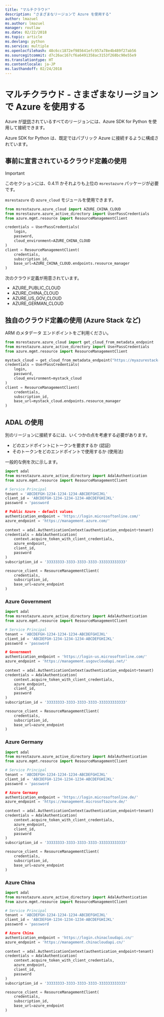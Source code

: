 ```yaml
---
title: "マルチクラウド"
description: "さまざまなリージョンで Azure を使用する"
author: lmazuel
ms.author: lmazuel
manager: routlaw
ms.date: 02/22/2018
ms.topic: article
ms.devlang: python
ms.service: multiple
ms.openlocfilehash: 48c6cc1872ef985641efc957a78e4b489f27ab56
ms.sourcegitcommit: d7c26ac167cf6a6491358ac3153f268bc90e55e9
ms.translationtype: HT
ms.contentlocale: ja-JP
ms.lasthandoff: 02/24/2018
---
```

# <a name="multi-cloud---use-azure-on-all-regions"></a>マルチクラウド - さまざまなリージョンで Azure を使用する

Azure が[提供](https://azure.microsoft.com/regions/services)されているすべてのリージョンには、Azure SDK for Python を使用して接続できます。

Azure SDK for Python は、既定ではパブリック Azure に接続するように構成されています。

## <a name="using-predeclared-cloud-definition"></a>事前に宣言されているクラウド定義の使用

> [!IMPORTANT]
> このセクションには、0.4.11 かそれよりも上位の `msrestazure` パッケージが必要です。

`msrestazure` の `azure_cloud` モジュールを使用できます。

```python
from msrestazure.azure_cloud import AZURE_CHINA_CLOUD
from msrestazure.azure_active_directory import UserPassCredentials
from azure.mgmt.resource import ResourceManagementClient

credentials = UserPassCredentials(
    login,
    password,
    cloud_environment=AZURE_CHINA_CLOUD
)
client = ResourceManagementClient(
    credentials,
    subscription_id,
    base_url=AZURE_CHINA_CLOUD.endpoints.resource_manager
)
``` 
  
次のクラウド定義が用意されています。
  - AZURE_PUBLIC_CLOUD
  - AZURE_CHINA_CLOUD
  - AZURE_US_GOV_CLOUD
  - AZURE_GERMAN_CLOUD

## <a name="using-your-own-cloud-definition-eg-azure-stack"></a>独自のクラウド定義の使用 (Azure Stack など)
ARM のメタデータ エンドポイントをご利用ください。

```python
from msrestazure.azure_cloud import get_cloud_from_metadata_endpoint
from msrestazure.azure_active_directory import UserPassCredentials
from azure.mgmt.resource import ResourceManagementClient

mystack_cloud = get_cloud_from_metadata_endpoint("https://myazurestack-arm-endpoint.com")
credentials = UserPassCredentials(
    login,
    password,
    cloud_environment=mystack_cloud
)
client = ResourceManagementClient(
    credentials,
    subscription_id,
    base_url=mystack_cloud.endpoints.resource_manager
)
```
## <a name="using-adal"></a>ADAL の使用

別のリージョンに接続するには、いくつかの点を考慮する必要があります。

- どのエンドポイントにトークンを要求するか (認証)
- そのトークンをどのエンドポイントで使用するか (使用法)

一般的な例を次に示します。

```python
import adal
from msrestazure.azure_active_directory import AdalAuthentication
from azure.mgmt.resource import ResourceManagementClient

# Service Principal
tenant = 'ABCDEFGH-1234-1234-1234-ABCDEFGHIJKL'
client_id = 'ABCDEFGH-1234-1234-1234-ABCDEFGHIJKL'
password = 'password

# Public Azure - default values
authentication_endpoint = 'https://login.microsoftonline.com/'
azure_endpoint = 'https://management.azure.com/'
    
context = adal.AuthenticationContext(authentication_endpoint+tenant)
credentials = AdalAuthentication(
    context.acquire_token_with_client_credentials,
    azure_endpoint,
    client_id,
    password
)
subscription_id = '33333333-3333-3333-3333-333333333333'

resource_client = ResourceManagementClient(
    credentials,
    subscription_id,
    base_url=azure_endpoint
)
```

### <a name="azure-government"></a>Azure Government
```python
import adal
from msrestazure.azure_active_directory import AdalAuthentication
from azure.mgmt.resource import ResourceManagementClient

# Service Principal
tenant = 'ABCDEFGH-1234-1234-1234-ABCDEFGHIJKL'
client_id = 'ABCDEFGH-1234-1234-1234-ABCDEFGHIJKL'
password = 'password

# Government
authentication_endpoint = 'https://login-us.microsoftonline.com/'
azure_endpoint = 'https://management.usgovcloudapi.net/'
    
context = adal.AuthenticationContext(authentication_endpoint+tenant)
credentials = AdalAuthentication(
    context.acquire_token_with_client_credentials,
    azure_endpoint,
    client_id,
    password
)
subscription_id = '33333333-3333-3333-3333-333333333333'

resource_client = ResourceManagementClient(
    credentials,
    subscription_id,
    base_url=azure_endpoint
)
```

### <a name="azure-germany"></a>Azure Germany
```python
import adal
from msrestazure.azure_active_directory import AdalAuthentication
from azure.mgmt.resource import ResourceManagementClient

# Service Principal
tenant = 'ABCDEFGH-1234-1234-1234-ABCDEFGHIJKL'
client_id = 'ABCDEFGH-1234-1234-1234-ABCDEFGHIJKL'
password = 'password

# Azure Germany
authentication_endpoint = 'https://login.microsoftonline.de/'
azure_endpoint = 'https://management.microsoftazure.de/'
    
context = adal.AuthenticationContext(authentication_endpoint+tenant)
credentials = AdalAuthentication(
    context.acquire_token_with_client_credentials,
    azure_endpoint,
    client_id,
    password
)
subscription_id = '33333333-3333-3333-3333-333333333333'

resource_client = ResourceManagementClient(
    credentials,
    subscription_id,
    base_url=azure_endpoint
)
```

### <a name="azure-china"></a>Azure China
```python
import adal
from msrestazure.azure_active_directory import AdalAuthentication
from azure.mgmt.resource import ResourceManagementClient

# Service Principal
tenant = 'ABCDEFGH-1234-1234-1234-ABCDEFGHIJKL'
client_id = 'ABCDEFGH-1234-1234-1234-ABCDEFGHIJKL'
password = 'password

# Azure China
authentication_endpoint = 'https://login.chinacloudapi.cn/'
azure_endpoint = 'https://management.chinacloudapi.cn/'
    
context = adal.AuthenticationContext(authentication_endpoint+tenant)
credentials = AdalAuthentication(
    context.acquire_token_with_client_credentials,
    azure_endpoint,
    client_id,
    password
)
subscription_id = '33333333-3333-3333-3333-333333333333'

resource_client = ResourceManagementClient(
    credentials,
    subscription_id,
    base_url=azure_endpoint
)
```